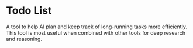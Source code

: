 # Todo List

A tool to help AI plan and keep track of long-running tasks more efficiently. This tool is most useful when combined with other tools for deep research and reasoning.
